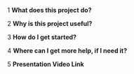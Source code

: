 1 __What does this project do?__

2 __Why is this project useful?__

3 __How do I get started?__

4 __Where can I get more help, if I need it?__

5 __Presentation Video Link__
